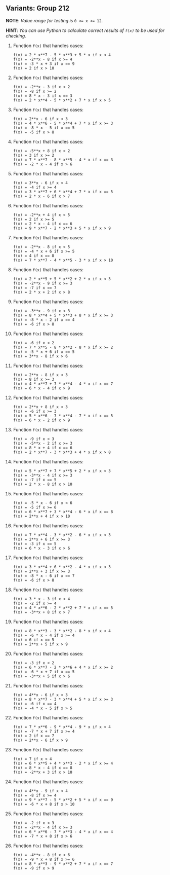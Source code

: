 Variants: Group 212
---

__NOTE__: _Value range for testing is_ `0 <= x <= 12`.

__HINT__: _You can use Python to calculate correct results of `f(x)` to be used for checking._

1. Function `f(x)` that handles cases:

    ```
    f(x) = 2 * x**7 - 5 * x**3 + 5 * x if x < 4
    f(x) = -2**x - 8 if x >= 4
    f(x) = -3 * x + 3 if x == 9
    f(x) = 2 if x > 10
    ```

2. Function `f(x)` that handles cases:

    ```
    f(x) = -2**x - 3 if x < 2
    f(x) = -8 if x >= 2
    f(x) = 8 * x - 3 if x == 3
    f(x) = 2 * x**4 - 5 * x**2 + 7 * x if x > 5
    ```

3. Function `f(x)` that handles cases:

    ```
    f(x) = 2**x - 6 if x < 3
    f(x) = 4 * x**6 - 5 * x**4 + 7 * x if x >= 3
    f(x) = -8 * x - 5 if x == 5
    f(x) = -5 if x > 8
    ```

4. Function `f(x)` that handles cases:

    ```
    f(x) = -5**x + 8 if x < 2
    f(x) = 3 if x >= 2
    f(x) = 7 * x**7 - 8 * x**5 - 4 * x if x == 3
    f(x) = -2 * x - 4 if x > 6
    ```

5. Function `f(x)` that handles cases:

    ```
    f(x) = 3**x - 6 if x < 4
    f(x) = -4 if x >= 4
    f(x) = 3 * x**7 + 6 * x**4 + 7 * x if x == 5
    f(x) = 2 * x - 6 if x > 7
    ```

6. Function `f(x)` that handles cases:

    ```
    f(x) = -2**x + 4 if x < 5
    f(x) = 2 if x >= 5
    f(x) = 2 * x - 4 if x == 6
    f(x) = 9 * x**7 - 2 * x**3 + 5 * x if x > 9
    ```

7. Function `f(x)` that handles cases:

    ```
    f(x) = -2**x - 8 if x < 5
    f(x) = -4 * x + 6 if x >= 5
    f(x) = 4 if x == 8
    f(x) = 7 * x**7 - 4 * x**5 - 3 * x if x > 10
    ```

8. Function `f(x)` that handles cases:

    ```
    f(x) = 2 * x**5 + 5 * x**2 + 2 * x if x < 3
    f(x) = -2**x - 9 if x >= 3
    f(x) = -7 if x == 7
    f(x) = 2 * x + 2 if x > 8
    ```

9. Function `f(x)` that handles cases:

    ```
    f(x) = -3**x - 9 if x < 3
    f(x) = 8 * x**4 + 5 * x**3 + 8 * x if x >= 3
    f(x) = -8 * x - 2 if x == 4
    f(x) = -6 if x > 8
    ```

10. Function `f(x)` that handles cases:

    ```
    f(x) = -6 if x < 2
    f(x) = 7 * x**5 - 8 * x**2 - 8 * x if x >= 2
    f(x) = -5 * x + 6 if x == 5
    f(x) = 3**x - 8 if x > 6
    ```

11. Function `f(x)` that handles cases:

    ```
    f(x) = 2**x - 8 if x < 3
    f(x) = 8 if x >= 3
    f(x) = 4 * x**7 + 7 * x**4 - 4 * x if x == 7
    f(x) = 6 * x - 4 if x > 9
    ```

12. Function `f(x)` that handles cases:

    ```
    f(x) = 2**x + 8 if x < 3
    f(x) = -6 if x >= 3
    f(x) = 5 * x**6 - 7 * x**4 - 7 * x if x == 5
    f(x) = 6 * x - 2 if x > 9
    ```

13. Function `f(x)` that handles cases:

    ```
    f(x) = -9 if x < 3
    f(x) = -5**x - 2 if x >= 3
    f(x) = 8 * x + 4 if x == 6
    f(x) = 2 * x**7 - 3 * x**3 + 4 * x if x > 8
    ```

14. Function `f(x)` that handles cases:

    ```
    f(x) = 5 * x**7 + 7 * x**5 + 2 * x if x < 3
    f(x) = -3**x - 4 if x >= 3
    f(x) = -7 if x == 5
    f(x) = 2 * x - 8 if x > 10
    ```

15. Function `f(x)` that handles cases:

    ```
    f(x) = -5 * x - 6 if x < 6
    f(x) = -5 if x >= 6
    f(x) = 6 * x**7 + 3 * x**4 - 6 * x if x == 8
    f(x) = 2**x + 4 if x > 10
    ```

16. Function `f(x)` that handles cases:

    ```
    f(x) = 7 * x**4 - 3 * x**2 - 6 * x if x < 3
    f(x) = 2**x + 6 if x >= 3
    f(x) = -3 if x == 5
    f(x) = 6 * x - 3 if x > 6
    ```

17. Function `f(x)` that handles cases:

    ```
    f(x) = 3 * x**4 + 6 * x**2 - 4 * x if x < 3
    f(x) = 2**x + 3 if x >= 3
    f(x) = -8 * x - 6 if x == 7
    f(x) = -6 if x > 8
    ```

18. Function `f(x)` that handles cases:

    ```
    f(x) = 3 * x - 3 if x < 4
    f(x) = -2 if x >= 4
    f(x) = 4 * x**6 - 2 * x**2 + 7 * x if x == 5
    f(x) = -3**x + 8 if x > 7
    ```

19. Function `f(x)` that handles cases:

    ```
    f(x) = 8 * x**3 - 3 * x**2 - 8 * x if x < 4
    f(x) = -6 * x - 4 if x >= 4
    f(x) = 6 if x == 5
    f(x) = 2**x + 5 if x > 9
    ```

20. Function `f(x)` that handles cases:

    ```
    f(x) = -3 if x < 2
    f(x) = 6 * x**7 - 2 * x**6 + 4 * x if x >= 2
    f(x) = -6 * x + 7 if x == 5
    f(x) = -3**x + 5 if x > 6
    ```

21. Function `f(x)` that handles cases:

    ```
    f(x) = 4**x - 6 if x < 3
    f(x) = 8 * x**7 - 3 * x**4 + 5 * x if x >= 3
    f(x) = -6 if x == 4
    f(x) = -4 * x - 5 if x > 5
    ```

22. Function `f(x)` that handles cases:

    ```
    f(x) = 7 * x**6 - 9 * x**4 - 9 * x if x < 4
    f(x) = -7 * x + 7 if x >= 4
    f(x) = 2 if x == 7
    f(x) = 2**x - 6 if x > 9
    ```

23. Function `f(x)` that handles cases:

    ```
    f(x) = 7 if x < 4
    f(x) = 6 * x**5 + 4 * x**3 - 2 * x if x >= 4
    f(x) = 8 * x - 4 if x == 8
    f(x) = -2**x + 3 if x > 10
    ```

24. Function `f(x)` that handles cases:

    ```
    f(x) = 4**x - 9 if x < 4
    f(x) = -8 if x >= 4
    f(x) = 9 * x**7 - 5 * x**2 + 5 * x if x == 9
    f(x) = -6 * x + 8 if x > 10
    ```

25. Function `f(x)` that handles cases:

    ```
    f(x) = -2 if x < 3
    f(x) = -2**x - 4 if x >= 3
    f(x) = 6 * x**6 - 7 * x**3 - 4 * x if x == 4
    f(x) = -7 * x + 8 if x > 6
    ```

26. Function `f(x)` that handles cases:

    ```
    f(x) = -4**x - 8 if x < 6
    f(x) = -9 * x + 8 if x >= 6
    f(x) = 8 * x**3 - 9 * x**2 + 7 * x if x == 7
    f(x) = -9 if x > 9
    ```

